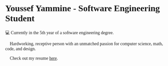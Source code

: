 <h1 style="font-family: Bahnschrift;">Youssef Yammine - Software Engineering Student</h1>

<p style="font-family: Bahnschrift;">💻 Currently in the 5th year of a software engineering degree.</p>

<p style="font-family: Bahnschrift;">🎯 Hardworking, receptive person with an unmatched passion for computer science, math, code, and design.</p>

<p style="font-family: Bahnschrift;">📄 Check out my resume <a href="https://lebenebou.github.io/Resume/YoussefYammine.pdf" target="_blank">here</a>.</p>